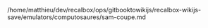 /home/matthieu/dev/recalbox/ops/gitbooktowikijs/recalbox-wikijs-save/emulators/computosaures/sam-coupe.md